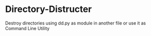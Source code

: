 # Directory-Distructer
Destroy directories using dd.py as module in another file or use it as Command Line Utility
